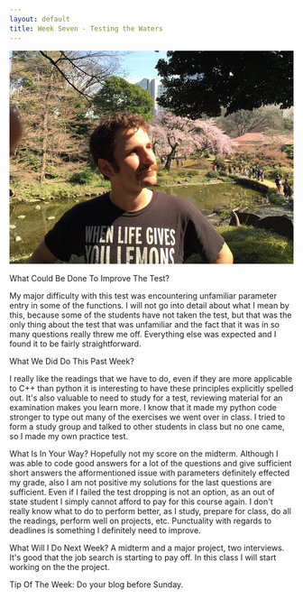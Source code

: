 ```yaml
---
layout: default
title: Week Seven - Testing the Waters
---
```

![My Profile Picture](/images/adampic.jpg)


What Could Be Done To Improve The Test?

My major difficulty with this test was encountering unfamiliar parameter entry in some of the functions. I will not go into detail about what
I mean by this, because some of the students have not taken the test, but that was the only thing about the test that was unfamiliar
and the fact that it was in so many questions really threw me off. Everything else was expected and I found it to be fairly straightforward.

What We Did Do This Past Week?

I really like the readings that we have to do, even if they are more applicable to C++ than python it is interesting to have these principles
explicitly spelled out. It's also valuable to need to study for a test, reviewing material for an examination makes you learn more.
I know that it made my python code stronger to type out many of the exercises we went over in class. I tried to form a study group
and talked to other students in class but no one came, so I made my own practice test. 

What Is In Your Way?
Hopefully not my score on the midterm. Although I was able to code good answers for a lot of the questions and give sufficient short answers
the afformentioned issue with parameters definitely effected my grade, also I am not positive my solutions for the last questions are
sufficient. Even if I failed the test dropping is not an option, as an out of state student I simply cannot afford to pay for this course
again. I don't really know what to do to perform better, as I study, prepare for class, do all the readings, perform well on projects, etc.
Punctuality with regards to deadlines is something I definitely need to improve.

What Will I Do Next Week?
A midterm and a major project, two interviews. It's good that the job search is starting to pay off. In this class I will start working on the
the project.

Tip Of The Week: Do your blog before Sunday. 
